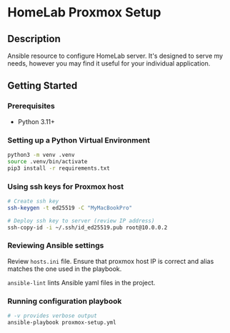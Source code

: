 # HomeLab Proxmox Setup

## Description

Ansible resource to configure HomeLab server. It's designed to serve my needs, however you may find it useful for your individual application.

## Getting Started

### Prerequisites

- Python 3.11+

### Setting up a Python Virtual Environment

```bash
python3 -m venv .venv
source .venv/bin/activate
pip3 install -r requirements.txt
```

### Using ssh keys for Proxmox host

```bash
# Create ssh key
ssh-keygen -t ed25519 -C "MyMacBookPro"

# Deploy ssh key to server (review IP address)
ssh-copy-id -i ~/.ssh/id_ed25519.pub root@10.0.0.2
```

### Reviewing Ansible settings

Review `hosts.ini` file. Ensure that proxmox host IP is correct and alias matches the one used in the playbook.

`ansible-lint` lints Ansible yaml files in the project.

### Running configuration playbook

```bash
# -v provides verbose output
ansible-playbook proxmox-setup.yml
```
